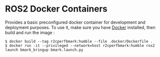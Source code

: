 # ROS2 Docker Containers
Provides a basic preconfigured docker container for development and deployment purposes. To use it, make sure you have [Docker](https://docs.docker.com/get-docker/) installed, then build and run the image :

```shell
$ docker build --tag r2cperfbmark:humble --file .docker/Dockerfile .
$ docker run -it --privileged --network=host r2cperfbmark:humble ros2 launch bmark_bringup bmark.launch.py
```